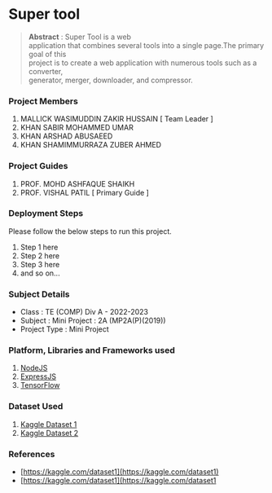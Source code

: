 
# Super tool

> **Abstract** :
Super Tool is a web  
application that combines  several tools 
into a single  page.The primary goal of this  
project is to create a web  application with 
numerous  tools such as a converter,  
generator, merger,  downloader, and  compressor.

### Project Members
1. MALLICK WASIMUDDIN ZAKIR HUSSAIN  [ Team Leader ] 
2. KHAN SABIR MOHAMMED UMAR 
3. KHAN ARSHAD ABUSAEED 
4. KHAN SHAMIMMURRAZA ZUBER AHMED 

### Project Guides
1. PROF. MOHD ASHFAQUE SHAIKH 
2. PROF. VISHAL PATIL  [ Primary Guide ] 

### Deployment Steps
Please follow the below steps to run this project.
1. Step 1 here
2. Step 2 here
3. Step 3 here
3. and so on...

### Subject Details
- Class : TE (COMP) Div A - 2022-2023
- Subject : Mini Project : 2A (MP2A(P)(2019))
- Project Type : Mini Project

### Platform, Libraries and Frameworks used
1. [NodeJS](https://nodejs.org)
2. [ExpressJS](https://expressjs.org)
3. [TensorFlow](https://tensorflowjs.com)

### Dataset Used
1. [Kaggle Dataset 1](https://kaggle.com/dataset1)
2. [Kaggle Dataset 2](https://kaggle.com/dataset2)

### References
- [https://kaggle.com/dataset1](https://kaggle.com/dataset1)
- [https://kaggle.com/dataset1](https://kaggle.com/dataset1

